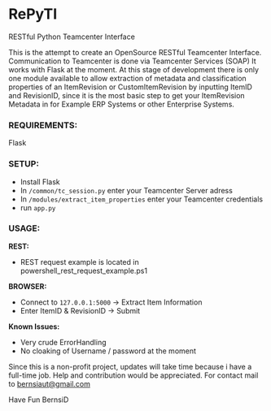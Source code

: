 # RePyTI 

RESTful Python Teamcenter Interface

This is the attempt to create an OpenSource RESTful Teamcenter Interface.
Communication to Teamcenter is done via Teamcenter Services (SOAP)
It works with Flask at the moment.
At this stage of development there is only one module available to allow extraction of metadata and classification properties
of an ItemRevision or CustomItemRevision by inputting ItemID and RevisionID, since it is the most basic step to get your ItemRevision Metadata in for Example ERP Systems or other Enterprise Systems. 


### REQUIREMENTS:
Flask

### SETUP:
- Install Flask
- In `/common/tc_session.py` enter your Teamcenter Server adress
- In `/modules/extract_item_properties` enter your Teamcenter credentials
- run `app.py`

### USAGE:

**REST:**
- REST request example is located in powershell_rest_request_example.ps1

**BROWSER:**
- Connect to `127.0.0.1:5000` -> Extract Item Information
- Enter ItemID & RevisionID -> Submit

**Known Issues:**
- Very crude ErrorHandling
- No cloaking of Username / password at the moment



Since this is a non-profit project, updates will take time because i have a full-time job.
Help and contribution would be appreciated. For contact mail to bernsiaut@gmail.com


Have Fun
BernsiD
